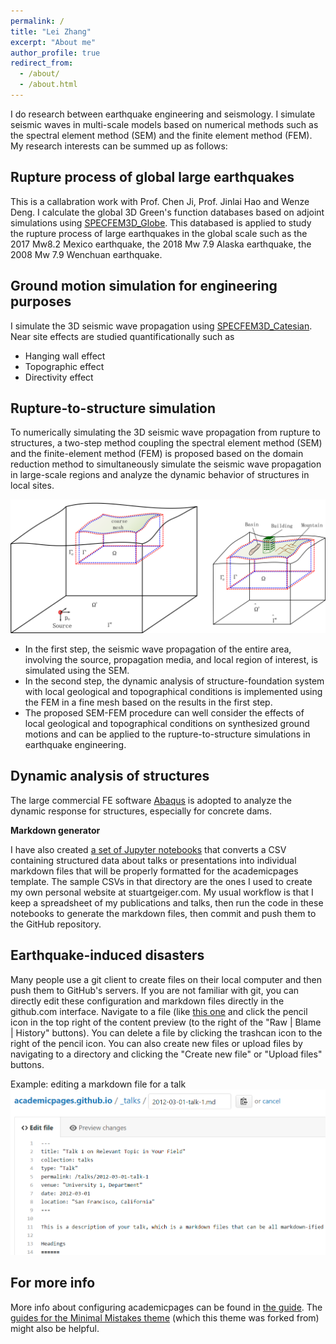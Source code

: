 ```yaml
---
permalink: /
title: "Lei Zhang"
excerpt: "About me"
author_profile: true
redirect_from: 
  - /about/
  - /about.html
---
```


I do research between earthquake engineering and seismology. I simulate seismic waves in multi-scale models based on numerical methods such as the spectral element method (SEM) and the finite element method (FEM). My research interests can be summed up as follows: 

Rupture process of global large earthquakes
------
This is a callabration work with Prof. Chen Ji, Prof. Jinlai Hao and Wenze Deng. I calculate the global 3D Green's function databases based on adjoint simulations using [SPECFEM3D_Globe](https://geodynamics.org/cig/software/specfem3d_globe/). This databased is applied to study the rupture process of large earthquakes in the global scale such as the 2017 Mw8.2 Mexico earthquake, the 2018 Mw 7.9 Alaska earthquake, the 2008 Mw 7.9 Wenchuan earthquake.

Ground motion simulation for engineering purposes
------
I simulate the 3D seismic wave propagation using [SPECFEM3D_Catesian](https://github.com/geodynamics/specfem3d). Near site effects are studied quantificationally such as
* Hanging wall effect
* Topographic effect
* Directivity effect

Rupture-to-structure simulation
------
To numerically simulating the 3D seismic wave propagation from rupture to structures, a two-step method coupling the spectral element method (SEM) and the finite-element method (FEM) is proposed based on the domain reduction method to simultaneously simulate the seismic wave propagation in large-scale regions and analyze the dynamic behavior of structures in local sites. 

![Schematic of the proposed SEM-FEM procedure](/images/DRM-Figure1.png)

* In the first step, the seismic wave propagation of the entire area, involving the source, propagation media, and local region of interest, is simulated using the SEM. 
* In the second step, the dynamic analysis of structure-foundation system with local geological and topographical conditions is implemented using the FEM in a fine mesh based on the results in the first step. 
* The proposed SEM-FEM procedure can well consider the effects of local geological and topographical conditions on synthesized ground motions and can be applied to the rupture-to-structure simulations in earthquake engineering.

Dynamic analysis of structures
------
The large commercial FE software [Abaqus](https://www.3ds.com/products-services/simulia/products/abaqus/) is adopted to analyze the dynamic response for structures, especially for concrete dams.

**Markdown generator**

I have also created [a set of Jupyter notebooks](https://github.com/academicpages/academicpages.github.io/tree/master/markdown_generator
) that converts a CSV containing structured data about talks or presentations into individual markdown files that will be properly formatted for the academicpages template. The sample CSVs in that directory are the ones I used to create my own personal website at stuartgeiger.com. My usual workflow is that I keep a spreadsheet of my publications and talks, then run the code in these notebooks to generate the markdown files, then commit and push them to the GitHub repository.

Earthquake-induced disasters
------
Many people use a git client to create files on their local computer and then push them to GitHub's servers. If you are not familiar with git, you can directly edit these configuration and markdown files directly in the github.com interface. Navigate to a file (like [this one](https://github.com/academicpages/academicpages.github.io/blob/master/_talks/2012-03-01-talk-1.md) and click the pencil icon in the top right of the content preview (to the right of the "Raw | Blame | History" buttons). You can delete a file by clicking the trashcan icon to the right of the pencil icon. You can also create new files or upload files by navigating to a directory and clicking the "Create new file" or "Upload files" buttons. 

Example: editing a markdown file for a talk
![Editing a markdown file for a talk](/images/editing-talk.png)

For more info
------
More info about configuring academicpages can be found in [the guide](https://academicpages.github.io/markdown/). The [guides for the Minimal Mistakes theme](https://mmistakes.github.io/minimal-mistakes/docs/configuration/) (which this theme was forked from) might also be helpful.

